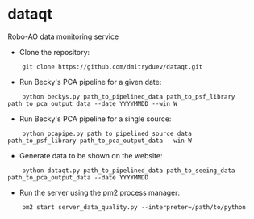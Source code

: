 # dataqt
Robo-AO data monitoring service

- Clone the repository:

```
	git clone https://github.com/dmitryduev/dataqt.git
```

- Run Becky's PCA pipeline for a given date:

```
	python beckys.py path_to_pipelined_data path_to_psf_library path_to_pca_output_data --date YYYYMMDD --win W
```

- Run Becky's PCA pipeline for a single source:

```
	python pcapipe.py path_to_pipelined_source_data path_to_psf_library path_to_pca_output_data --win W
```

- Generate data to be shown on the website:

```
	python dataqt.py path_to_pipelined_data path_to_seeing_data path_to_pca_output_data --date YYYYMMDD
```

- Run the server using the pm2 process manager:

```
	pm2 start server_data_quality.py --interpreter=/path/to/python
```
